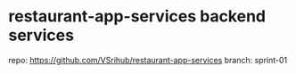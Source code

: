 # restaurant-app-services backend services
repo: https://github.com/VSrihub/restaurant-app-services
branch: sprint-01
